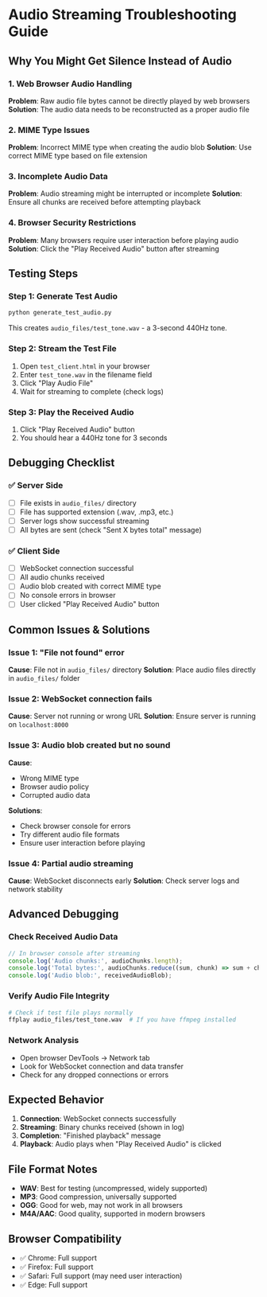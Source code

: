 # Audio Streaming Troubleshooting Guide

## Why You Might Get Silence Instead of Audio

### 1. **Web Browser Audio Handling**
**Problem**: Raw audio file bytes cannot be directly played by web browsers
**Solution**: The audio data needs to be reconstructed as a proper audio file

### 2. **MIME Type Issues**
**Problem**: Incorrect MIME type when creating the audio blob
**Solution**: Use correct MIME type based on file extension

### 3. **Incomplete Audio Data**
**Problem**: Audio streaming might be interrupted or incomplete
**Solution**: Ensure all chunks are received before attempting playback

### 4. **Browser Security Restrictions**
**Problem**: Many browsers require user interaction before playing audio
**Solution**: Click the "Play Received Audio" button after streaming

## Testing Steps

### Step 1: Generate Test Audio
```bash
python generate_test_audio.py
```
This creates `audio_files/test_tone.wav` - a 3-second 440Hz tone.

### Step 2: Stream the Test File
1. Open `test_client.html` in your browser
2. Enter `test_tone.wav` in the filename field
3. Click "Play Audio File"
4. Wait for streaming to complete (check logs)

### Step 3: Play the Received Audio
1. Click "Play Received Audio" button
2. You should hear a 440Hz tone for 3 seconds

## Debugging Checklist

### ✅ Server Side
- [ ] File exists in `audio_files/` directory
- [ ] File has supported extension (.wav, .mp3, etc.)
- [ ] Server logs show successful streaming
- [ ] All bytes are sent (check "Sent X bytes total" message)

### ✅ Client Side
- [ ] WebSocket connection successful
- [ ] All audio chunks received
- [ ] Audio blob created with correct MIME type
- [ ] No console errors in browser
- [ ] User clicked "Play Received Audio" button

## Common Issues & Solutions

### Issue 1: "File not found" error
**Cause**: File not in `audio_files/` directory
**Solution**: Place audio files directly in `audio_files/` folder

### Issue 2: WebSocket connection fails
**Cause**: Server not running or wrong URL
**Solution**: Ensure server is running on `localhost:8000`

### Issue 3: Audio blob created but no sound
**Cause**: 
- Wrong MIME type
- Browser audio policy
- Corrupted audio data

**Solutions**:
- Check browser console for errors
- Try different audio file formats
- Ensure user interaction before playing

### Issue 4: Partial audio streaming
**Cause**: WebSocket disconnects early
**Solution**: Check server logs and network stability

## Advanced Debugging

### Check Received Audio Data
```javascript
// In browser console after streaming
console.log('Audio chunks:', audioChunks.length);
console.log('Total bytes:', audioChunks.reduce((sum, chunk) => sum + chunk.size, 0));
console.log('Audio blob:', receivedAudioBlob);
```

### Verify Audio File Integrity
```bash
# Check if test file plays normally
ffplay audio_files/test_tone.wav  # If you have ffmpeg installed
```

### Network Analysis
- Open browser DevTools → Network tab
- Look for WebSocket connection and data transfer
- Check for any dropped connections or errors

## Expected Behavior

1. **Connection**: WebSocket connects successfully
2. **Streaming**: Binary chunks received (shown in log)
3. **Completion**: "Finished playback" message
4. **Playback**: Audio plays when "Play Received Audio" is clicked

## File Format Notes

- **WAV**: Best for testing (uncompressed, widely supported)
- **MP3**: Good compression, universally supported
- **OGG**: Good for web, may not work in all browsers
- **M4A/AAC**: Good quality, supported in modern browsers

## Browser Compatibility

- ✅ Chrome: Full support
- ✅ Firefox: Full support
- ✅ Safari: Full support (may need user interaction)
- ✅ Edge: Full support
